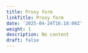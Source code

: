 ```yaml
---
title: Proxy form
linkTitle: Proxy form
date: '2025-04-24T16:18:00Z'
weight: 1
description: No content
draft: false
---
```



